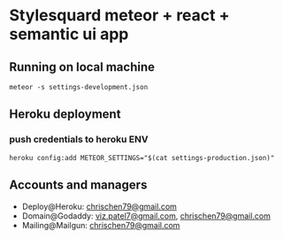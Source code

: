 # Stylesquard meteor + react + semantic ui app

## Running on local machine

`meteor -s settings-development.json`

## Heroku deployment

### push credentials to heroku ENV

`heroku config:add METEOR_SETTINGS="$(cat settings-production.json)"`

## Accounts and managers

- Deploy@Heroku: chrischen79@gmail.com
- Domain@Godaddy: viz.patel7@gmail.com, chrischen79@gmail.com
- Mailing@Mailgun: chrischen79@gmail.com